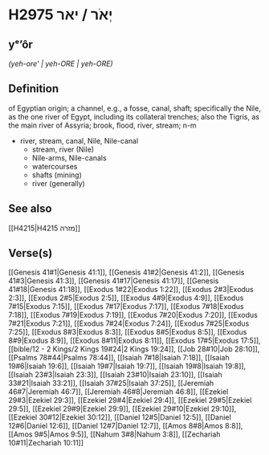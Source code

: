 # H2975 יְאֹר / יאר

## yᵉʼôr

_(yeh-ore' | yeh-ORE | yeh-ORE)_

## Definition

of Egyptian origin; a channel, e.g., a fosse, canal, shaft; specifically the Nile, as the one river of Egypt, including its collateral trenches; also the Tigris, as the main river of Assyria; brook, flood, river, stream; n-m

- river, stream, canal, Nile, Nile-canal
  - stream, river (Nile)
  - Nile-arms, Nile-canals
  - watercourses
  - shafts (mining)
  - river (generally)

## See also

[[H4215|H4215 מזרה]]

## Verse(s)

[[Genesis 41#1|Genesis 41:1]], [[Genesis 41#2|Genesis 41:2]], [[Genesis 41#3|Genesis 41:3]], [[Genesis 41#17|Genesis 41:17]], [[Genesis 41#18|Genesis 41:18]], [[Exodus 1#22|Exodus 1:22]], [[Exodus 2#3|Exodus 2:3]], [[Exodus 2#5|Exodus 2:5]], [[Exodus 4#9|Exodus 4:9]], [[Exodus 7#15|Exodus 7:15]], [[Exodus 7#17|Exodus 7:17]], [[Exodus 7#18|Exodus 7:18]], [[Exodus 7#19|Exodus 7:19]], [[Exodus 7#20|Exodus 7:20]], [[Exodus 7#21|Exodus 7:21]], [[Exodus 7#24|Exodus 7:24]], [[Exodus 7#25|Exodus 7:25]], [[Exodus 8#3|Exodus 8:3]], [[Exodus 8#5|Exodus 8:5]], [[Exodus 8#9|Exodus 8:9]], [[Exodus 8#11|Exodus 8:11]], [[Exodus 17#5|Exodus 17:5]], [[bible/12 - 2 Kings/2 Kings 19#24|2 Kings 19:24]], [[Job 28#10|Job 28:10]], [[Psalms 78#44|Psalms 78:44]], [[Isaiah 7#18|Isaiah 7:18]], [[Isaiah 19#6|Isaiah 19:6]], [[Isaiah 19#7|Isaiah 19:7]], [[Isaiah 19#8|Isaiah 19:8]], [[Isaiah 23#3|Isaiah 23:3]], [[Isaiah 23#10|Isaiah 23:10]], [[Isaiah 33#21|Isaiah 33:21]], [[Isaiah 37#25|Isaiah 37:25]], [[Jeremiah 46#7|Jeremiah 46:7]], [[Jeremiah 46#8|Jeremiah 46:8]], [[Ezekiel 29#3|Ezekiel 29:3]], [[Ezekiel 29#4|Ezekiel 29:4]], [[Ezekiel 29#5|Ezekiel 29:5]], [[Ezekiel 29#9|Ezekiel 29:9]], [[Ezekiel 29#10|Ezekiel 29:10]], [[Ezekiel 30#12|Ezekiel 30:12]], [[Daniel 12#5|Daniel 12:5]], [[Daniel 12#6|Daniel 12:6]], [[Daniel 12#7|Daniel 12:7]], [[Amos 8#8|Amos 8:8]], [[Amos 9#5|Amos 9:5]], [[Nahum 3#8|Nahum 3:8]], [[Zechariah 10#11|Zechariah 10:11]]